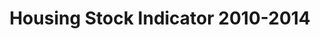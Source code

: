 ---
schema: default
title: Housing Stock Indicator 2010-2014
organization: Knoxville Regional Transportation Planning Organization
notes: The percentage of residential housing units that is unoccupied or vacant.
resources:
  - name: Housing Stock Indicator 2010-2014
    url: 'http://www.arcgis.com/home/item.html?id=6c7f4c1fc388409da04882606fac951a'
    format: arcgis
    spatial: true
  - name: VacantHousingUntisCounty FeatureService
    url: 'http://services2.arcgis.com/Gypl21NmiWS1cM7h/arcgis/rest/services/VacantHousingIndicators2010_2014/FeatureServer/0'
    format: api
    spatial: true
  - name: VacantHousingUntisTract FeatureService
    url: 'http://services2.arcgis.com/Gypl21NmiWS1cM7h/arcgis/rest/services/VacantHousingIndicators2010_2014/FeatureServer/1'
    format: api
    spatial: true
license: 'http://www.opendefinition.org/licenses/odc-by'
category:
  - Real Estate / Land Records
maintainer: Jeff Welch, AICP
maintainer_email: jeff.welch@knoxtrans.org
---